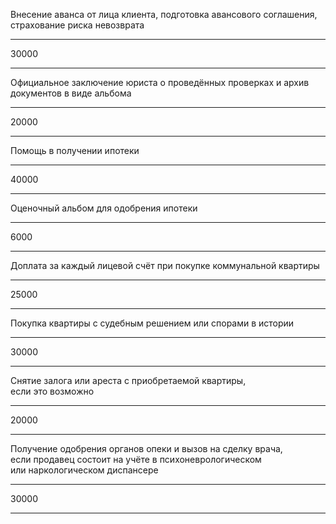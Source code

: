 Внесение аванса от&nbsp;лица клиента, подготовка авансового соглашения, страхование риска невозврата

---

30000

---

Официальное заключение юриста о&nbsp;проведённых проверках и&nbsp;архив документов в&nbsp;виде альбома

---

20000

---

Помощь в&nbsp;получении ипотеки

---

40000

---

Оценочный альбом для&nbsp;одобрения ипотеки

---

6000

---

Доплата за&nbsp;каждый лицевой счёт при&nbsp;покупке коммунальной квартиры

---

25000

---

Покупка квартиры с&nbsp;судебным решением или&nbsp;спорами в&nbsp;истории

---

30000

---

Снятие залога или&nbsp;ареста с&nbsp;приобретаемой квартиры, если&nbsp;это&nbsp;возможно

---

20000

---

Получение одобрения органов опеки и&nbsp;вызов на&nbsp;сделку врача, если&nbsp;продавец состоит на&nbsp;учёте в&nbsp;психоневрологическом или&nbsp;наркологическом диспансере

---

30000

---